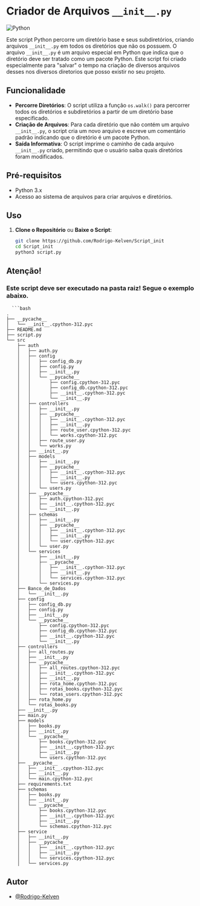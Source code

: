 # Criador de Arquivos `__init__.py`
![Python](https://img.shields.io/badge/python-3670A0?style=for-the-badge&logo=python&logoColor=ffdd54) 


Este script Python percorre um diretório base e seus subdiretórios, criando arquivos `__init__.py` em todos os diretórios que não os possuem.
O arquivo `__init__.py` é um arquivo especial em Python que indica que o diretório deve ser tratado como um pacote Python. Este script foi criado especialmente para "salvar" o tempo na criação de diversos arquivos desses nos diversos diretorios
que posso existir no seu projeto.

## Funcionalidade

- **Percorre Diretórios**: O script utiliza a função `os.walk()` para percorrer todos os diretórios e subdiretórios a partir de um diretório base especificado.
- **Criação de Arquivos**: Para cada diretório que não contém um arquivo `__init__.py`, o script cria um novo arquivo e escreve um comentário padrão indicando que o diretório é um pacote Python.
- **Saída Informativa**: O script imprime o caminho de cada arquivo `__init__.py` criado, permitindo que o usuário saiba quais diretórios foram modificados.

## Pré-requisitos

- Python 3.x
- Acesso ao sistema de arquivos para criar arquivos e diretórios.

## Uso

1. **Clone o Repositório** ou **Baixe o Script**:
   ```bash
   git clone https://github.com/Rodrigo-Kelven/Script_init
   cd Script_init
   python3 script.py

## Atenção!
### Este script deve ser executado na pasta raiz! Segue o exemplo abaixo.
      ```bash 
    .
    ├── __pycache__
    │   └── __init__.cpython-312.pyc
    ├── README.md
    ├── script.py
    └── src
        ├── auth
        │   ├── auth.py
        │   ├── config
        │   │   ├── config_db.py
        │   │   ├── config.py
        │   │   ├── __init__.py
        │   │   └── __pycache__
        │   │       ├── config.cpython-312.pyc
        │   │       ├── config_db.cpython-312.pyc
        │   │       ├── __init__.cpython-312.pyc
        │   │       └── __init__.py
        │   ├── controllers
        │   │   ├── __init__.py
        │   │   ├── __pycache__
        │   │   │   ├── __init__.cpython-312.pyc
        │   │   │   ├── __init__.py
        │   │   │   ├── route_user.cpython-312.pyc
        │   │   │   └── works.cpython-312.pyc
        │   │   ├── route_user.py
        │   │   └── works.py
        │   ├── __init__.py
        │   ├── models
        │   │   ├── __init__.py
        │   │   ├── __pycache__
        │   │   │   ├── __init__.cpython-312.pyc
        │   │   │   ├── __init__.py
        │   │   │   └── users.cpython-312.pyc
        │   │   └── users.py
        │   ├── __pycache__
        │   │   ├── auth.cpython-312.pyc
        │   │   ├── __init__.cpython-312.pyc
        │   │   └── __init__.py
        │   ├── schemas
        │   │   ├── __init__.py
        │   │   ├── __pycache__
        │   │   │   ├── __init__.cpython-312.pyc
        │   │   │   ├── __init__.py
        │   │   │   └── user.cpython-312.pyc
        │   │   └── user.py
        │   └── services
        │       ├── __init__.py
        │       ├── __pycache__
        │       │   ├── __init__.cpython-312.pyc
        │       │   ├── __init__.py
        │       │   └── services.cpython-312.pyc
        │       └── services.py
        ├── Banco_de_Dados
        │   └── __init__.py
        ├── config
        │   ├── config_db.py
        │   ├── config.py
        │   ├── __init__.py
        │   └── __pycache__
        │       ├── config.cpython-312.pyc
        │       ├── config_db.cpython-312.pyc
        │       ├── __init__.cpython-312.pyc
        │       └── __init__.py
        ├── controllers
        │   ├── all_routes.py
        │   ├── __init__.py
        │   ├── __pycache__
        │   │   ├── all_routes.cpython-312.pyc
        │   │   ├── __init__.cpython-312.pyc
        │   │   ├── __init__.py
        │   │   ├── rota_home.cpython-312.pyc
        │   │   ├── rotas_books.cpython-312.pyc
        │   │   └── rotas_users.cpython-312.pyc
        │   ├── rota_home.py
        │   └── rotas_books.py
        ├── __init__.py
        ├── main.py
        ├── models
        │   ├── books.py
        │   ├── __init__.py
        │   └── __pycache__
        │       ├── books.cpython-312.pyc
        │       ├── __init__.cpython-312.pyc
        │       ├── __init__.py
        │       └── users.cpython-312.pyc
        ├── __pycache__
        │   ├── __init__.cpython-312.pyc
        │   ├── __init__.py
        │   └── main.cpython-312.pyc
        ├── requirements.txt
        ├── schemas
        │   ├── books.py
        │   ├── __init__.py
        │   └── __pycache__
        │       ├── books.cpython-312.pyc
        │       ├── __init__.cpython-312.pyc
        │       ├── __init__.py
        │       └── schemas.cpython-312.pyc
        ├── service
        │   ├── __init__.py
        │   ├── __pycache__
        │   │   ├── __init__.cpython-312.pyc
        │   │   ├── __init__.py
        │   │   └── services.cpython-312.pyc
        │   └── services.py

## Autor

- [@Rodrigo-Kelven](https://github.com/Rodrigo-Kelven)

